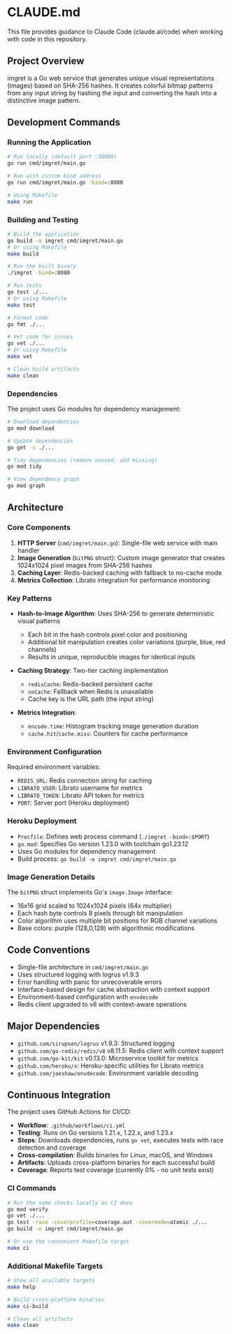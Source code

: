 # CLAUDE.md

This file provides guidance to Claude Code (claude.ai/code) when working with code in this repository.

## Project Overview

imgret is a Go web service that generates unique visual representations (images) based on SHA-256 hashes. It creates colorful bitmap patterns from any input string by hashing the input and converting the hash into a distinctive image pattern.

## Development Commands

### Running the Application
```bash
# Run locally (default port :30000)
go run cmd/imgret/main.go

# Run with custom bind address
go run cmd/imgret/main.go -bind=:8080

# Using Makefile
make run
```

### Building and Testing
```bash
# Build the application
go build -o imgret cmd/imgret/main.go
# Or using Makefile
make build

# Run the built binary
./imgret -bind=:8080

# Run tests
go test ./...
# Or using Makefile
make test

# Format code
go fmt ./...

# Vet code for issues
go vet ./...
# Or using Makefile
make vet

# Clean build artifacts
make clean
```

### Dependencies
The project uses Go modules for dependency management:
```bash
# Download dependencies
go mod download

# Update dependencies
go get -u ./...

# Tidy dependencies (remove unused, add missing)
go mod tidy

# View dependency graph
go mod graph
```

## Architecture

### Core Components

1. **HTTP Server** (`cmd/imgret/main.go`): Single-file web service with main handler
2. **Image Generation** (`bitPNG` struct): Custom image generator that creates 1024x1024 pixel images from SHA-256 hashes
3. **Caching Layer**: Redis-backed caching with fallback to no-cache mode
4. **Metrics Collection**: Librato integration for performance monitoring

### Key Patterns

- **Hash-to-Image Algorithm**: Uses SHA-256 to generate deterministic visual patterns
  - Each bit in the hash controls pixel color and positioning
  - Additional bit manipulation creates color variations (purple, blue, red channels)
  - Results in unique, reproducible images for identical inputs

- **Caching Strategy**: Two-tier caching implementation
  - `redisCache`: Redis-backed persistent cache
  - `noCache`: Fallback when Redis is unavailable
  - Cache key is the URL path (the input string)

- **Metrics Integration**: 
  - `encode.time`: Histogram tracking image generation duration
  - `cache.hit`/`cache.miss`: Counters for cache performance

### Environment Configuration

Required environment variables:
- `REDIS_URL`: Redis connection string for caching
- `LIBRATO_USER`: Librato username for metrics
- `LIBRATO_TOKEN`: Librato API token for metrics
- `PORT`: Server port (Heroku deployment)

### Heroku Deployment

- `Procfile`: Defines web process command (`./imgret -bind=:$PORT`)
- `go.mod`: Specifies Go version 1.23.0 with toolchain go1.23.12
- Uses Go modules for dependency management
- Build process: `go build -o imgret cmd/imgret/main.go`

### Image Generation Details

The `bitPNG` struct implements Go's `image.Image` interface:
- 16x16 grid scaled to 1024x1024 pixels (64x multiplier)
- Each hash byte controls 8 pixels through bit manipulation
- Color algorithm uses multiple bit positions for RGB channel variations
- Base colors: purple (128,0,128) with algorithmic modifications

## Code Conventions

- Single-file architecture in `cmd/imgret/main.go`
- Uses structured logging with logrus v1.9.3
- Error handling with panic for unrecoverable errors
- Interface-based design for cache abstraction with context support
- Environment-based configuration with `envdecode`
- Redis client upgraded to v8 with context-aware operations

## Major Dependencies

- `github.com/sirupsen/logrus` v1.9.3: Structured logging
- `github.com/go-redis/redis/v8` v8.11.5: Redis client with context support
- `github.com/go-kit/kit` v0.13.0: Microservice toolkit for metrics
- `github.com/heroku/x`: Heroku-specific utilities for Librato metrics
- `github.com/joeshaw/envdecode`: Environment variable decoding

## Continuous Integration

The project uses GitHub Actions for CI/CD:

- **Workflow**: `.github/workflows/ci.yml`
- **Testing**: Runs on Go versions 1.21.x, 1.22.x, and 1.23.x
- **Steps**: Downloads dependencies, runs `go vet`, executes tests with race detection and coverage
- **Cross-compilation**: Builds binaries for Linux, macOS, and Windows
- **Artifacts**: Uploads cross-platform binaries for each successful build
- **Coverage**: Reports test coverage (currently 0% - no unit tests exist)

### CI Commands
```bash
# Run the same checks locally as CI does
go mod verify
go vet ./...
go test -race -coverprofile=coverage.out -covermode=atomic ./...
go build -o imgret cmd/imgret/main.go

# Or use the convenient Makefile target
make ci
```

### Additional Makefile Targets
```bash
# Show all available targets
make help

# Build cross-platform binaries
make ci-build

# Clean all artifacts
make clean
```